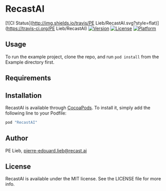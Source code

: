 # RecastAI

[![CI Status](http://img.shields.io/travis/PE Lieb/RecastAI.svg?style=flat)](https://travis-ci.org/PE Lieb/RecastAI)
[![Version](https://img.shields.io/cocoapods/v/RecastAI.svg?style=flat)](http://cocoapods.org/pods/RecastAI)
[![License](https://img.shields.io/cocoapods/l/RecastAI.svg?style=flat)](http://cocoapods.org/pods/RecastAI)
[![Platform](https://img.shields.io/cocoapods/p/RecastAI.svg?style=flat)](http://cocoapods.org/pods/RecastAI)

## Usage

To run the example project, clone the repo, and run `pod install` from the Example directory first.

## Requirements

## Installation

RecastAI is available through [CocoaPods](http://cocoapods.org). To install
it, simply add the following line to your Podfile:

```ruby
pod "RecastAI"
```

## Author

PE Lieb, pierre-edouard.lieb@recast.ai

## License

RecastAI is available under the MIT license. See the LICENSE file for more info.

